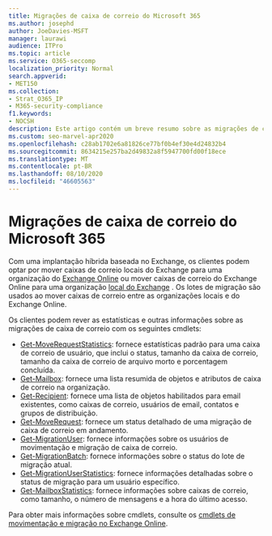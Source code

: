 ```yaml
---
title: Migrações de caixa de correio do Microsoft 365
ms.author: josephd
author: JoeDavies-MSFT
manager: laurawi
audience: ITPro
ms.topic: article
ms.service: O365-seccomp
localization_priority: Normal
search.appverid:
- MET150
ms.collection:
- Strat_O365_IP
- M365-security-compliance
f1.keywords:
- NOCSH
description: Este artigo contém um breve resumo sobre as migrações de caixa de correio do Microsoft 365 e uma lista dos cmdlets usados para migrações.
ms.custom: seo-marvel-apr2020
ms.openlocfilehash: c28ab1702e6a81826ce77bf0b4ef30e4d24832b4
ms.sourcegitcommit: 8634215e257ba2d49832a8f5947700fd00f18ece
ms.translationtype: MT
ms.contentlocale: pt-BR
ms.lasthandoff: 08/10/2020
ms.locfileid: "46605563"
---
```

# <a name="microsoft-365-mailbox-migrations"></a>Migrações de caixa de correio do Microsoft 365

Com uma implantação híbrida baseada no Exchange, os clientes podem optar por mover caixas de correio locais do Exchange para uma organização do [Exchange Online](https://docs.microsoft.com/Exchange/exchange-online) ou mover caixas de correio do Exchange Online para uma organização [local do Exchange](https://docs.microsoft.com/Exchange/exchange-server) . Os lotes de migração são usados ao mover caixas de correio entre as organizações locais e do Exchange Online.

Os clientes podem rever as estatísticas e outras informações sobre as migrações de caixa de correio com os seguintes cmdlets:

- [Get-MoveRequestStatistics](https://docs.microsoft.com/powershell/module/exchange/move-and-migration/Get-MoveRequestStatistics?view=exchange-ps): fornece estatísticas padrão para uma caixa de correio de usuário, que inclui o status, tamanho da caixa de correio, tamanho da caixa de correio de arquivo morto e porcentagem concluída.
- [Get-Mailbox](https://docs.microsoft.com/powershell/module/exchange/mailboxes/Get-Mailbox?view=exchange-ps
): fornece uma lista resumida de objetos e atributos de caixa de correio na organização.
- [Get-Recipient](https://docs.microsoft.com/powershell/module/exchange/users-and-groups/Get-Recipient?view=exchange-ps): fornece uma lista de objetos habilitados para email existentes, como caixas de correio, usuários de email, contatos e grupos de distribuição.
- [Get-MoveRequest](https://docs.microsoft.com/powershell/module/exchange/move-and-migration/Get-MoveRequest?view=exchange-ps): fornece um status detalhado de uma migração de caixa de correio em andamento.
- [Get-MigrationUser](https://docs.microsoft.com/powershell/module/exchange/move-and-migration/Get-MigrationUser?view=exchange-ps): fornece informações sobre os usuários de movimentação e migração de caixa de correio.
- [Get-MigrationBatch](https://docs.microsoft.com/powershell/module/exchange/move-and-migration/Get-MigrationBatch?view=exchange-ps): fornece informações sobre o status do lote de migração atual.
- [Get-MigrationUserStatistics](https://docs.microsoft.com/powershell/module/exchange/move-and-migration/Get-MigrationUserStatistics?view=exchange-ps): fornece informações detalhadas sobre o status de migração para um usuário específico.
- [Get-MailboxStatistics](https://docs.microsoft.com/powershell/module/exchange/mailboxes/Get-MailboxStatistics?view=exchange-ps): fornece informações sobre caixas de correio, como tamanho, o número de mensagens e a hora do último acesso.

Para obter mais informações sobre cmdlets, consulte os [cmdlets de movimentação e migração no Exchange Online](https://docs.microsoft.com/powershell/exchange/exchange-online/exchange-online-powershell?view=exchange-ps).
